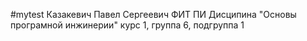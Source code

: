 #mytest
Казакевич
Павел
Сергеевич
ФИТ
ПИ
Дисципина "Основы програмной инжинерии"
курс 1, группа 6, подгруппа 1
